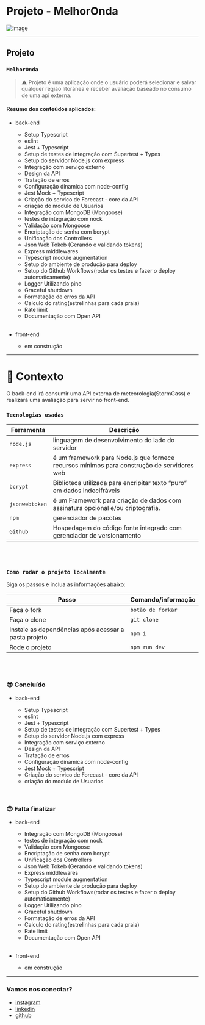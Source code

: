 # Projeto - MelhorOnda

![image](https://media.giphy.com/media/3XAU2uXS0S00O9PZgI/giphy-downsized-large.gif)

---

## Projeto

### `MelhorOnda`

> ⚠️ Projeto é uma aplicação onde o usuário poderá selecionar e salvar qualquer região litorânea e receber avaliação baseado no consumo de uma api externa.

#### Resumo dos conteúdos aplicados:

- back-end

  - Setup Typescript
  - eslint
  - Jest + Typescript
  - Setup de testes de integração com Supertest + Types
  - Setup do servidor Node.js com express
  - Integração com serviço externo
  - Design da API
  - Tratação de erros
  - Configuração dinamica com node-config
  - Jest Mock + Typescript
  - Criação do servico de Forecast - core da API
  - criação do modulo de Usuarios
  - Integração com MongoDB (Mongoose)
  - testes de integração com nock
  - Validação com Mongoose
  - Encriptação de senha com bcrypt
  - Unificação dos Controllers
  - Json Web Tokeb (Gerando e validando tokens)
  - Express middlewares
  - Typescript module augmentation
  - Setup do ambiente de produção para deploy
  - Setup do Github Workflows(rodar os testes e fazer o deploy automaticamente)
  - Logger Utilizando pino
  - Graceful shutdown
  - Formatação de erros da API
  - Calculo do rating(estrelinhas para cada praia)
  - Rate limit
  - Documentação com Open API
    <br /><br />

- front-end
  - em construção

---

# 🧠 Contexto

O back-end irá consumir uma API externa de meteorologia(StormGass) e realizará uma avaliação para servir no front-end.
<br />

### `Tecnologias usadas`

| Ferramenta     | Descrição                                                                                  |
| -------------- | ------------------------------------------------------------------------------------------ |
| `node.js`      | linguagem de desenvolvimento do lado do servidor                                           |
| `express`      | é um framework para Node.js que fornece recursos mínimos para construção de servidores web |
| `bcrypt`       | Biblioteca utilizada para encripitar texto “puro” em dados indecifráveis                   |
| `jsonwebtoken` | é um Framework para criação de dados com assinatura opcional e/ou criptografia.            |
| `npm`          | gerenciador de pacotes                                                                     |
| `Github`       | Hospedagem do código fonte integrado com gerenciador de versionamento                      |

<br />
<br />

### `Como rodar o projeto localmente`

Siga os passos e inclua as informações abaixo:

| Passo                                                | Comando/informação |
| ---------------------------------------------------- | ------------------ |
| Faça o fork                                          | `botão de forkar`  |
| Faça o clone                                         | `git clone`        |
| Instale as dependências após acessar a pasta projeto | `npm i`            |
| Rode o projeto                                       | `npm run dev`      |

<br />
<br />

### 😎 Concluído

- back-end

  - Setup Typescript
  - eslint
  - Jest + Typescript
  - Setup de testes de integração com Supertest + Types
  - Setup do servidor Node.js com express
  - Integração com serviço externo
  - Design da API
  - Tratação de erros
  - Configuração dinamica com node-config
  - Jest Mock + Typescript
  - Criação do servico de Forecast - core da API
  - criação do modulo de Usuarios

<br />

### 😎 Falta finalizar

- back-end

  - Integração com MongoDB (Mongoose)
  - testes de integração com nock
  - Validação com Mongoose
  - Encriptação de senha com bcrypt
  - Unificação dos Controllers
  - Json Web Tokeb (Gerando e validando tokens)
  - Express middlewares
  - Typescript module augmentation
  - Setup do ambiente de produção para deploy
  - Setup do Github Workflows(rodar os testes e fazer o deploy automaticamente)
  - Logger Utilizando pino
  - Graceful shutdown
  - Formatação de erros da API
  - Calculo do rating(estrelinhas para cada praia)
  - Rate limit
  - Documentação com Open API
    <br /><br />

- front-end
  - em construção

---

### Vamos nos conectar?

- [instagram](https://www.instagram.com/jaootelesk)
- [linkedin](https://www.linkedin.com/in/jo%C3%A3o-teles-711557239//)
- [github](https://github.com/joaotelesk)
